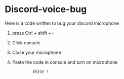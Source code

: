 # Discord-voice-bug
Here is a code written to bug your discord microphone



1. press Ctrl + shift + ı
2. Click console
3. Close your microphone
4. Paste the code in console and turn on microphone
                
                Enjoy !
